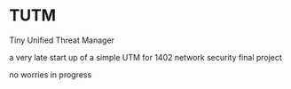# TUTM
Tiny Unified Threat Manager 


a very late start up of a simple UTM for 1402 network security final project

no worries in progress
